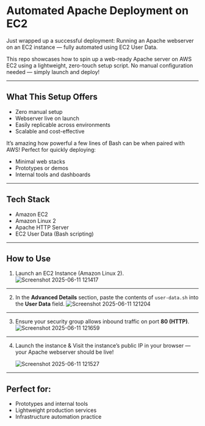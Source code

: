 # Automated Apache Deployment on EC2

Just wrapped up a successful deployment: Running an Apache webserver on an EC2 instance — fully automated using EC2 User Data.

This repo showcases how to spin up a web-ready Apache server on AWS EC2 using a lightweight, zero-touch setup script. No manual configuration needed — simply launch and deploy!

---

## What This Setup Offers

- Zero manual setup  
- Webserver live on launch  
- Easily replicable across environments  
- Scalable and cost-effective  

It’s amazing how powerful a few lines of Bash can be when paired with AWS! Perfect for quickly deploying:

- Minimal web stacks  
- Prototypes or demos  
- Internal tools and dashboards  

---

## Tech Stack

- Amazon EC2  
- Amazon Linux 2  
- Apache HTTP Server  
- EC2 User Data (Bash scripting)  

---

## How to Use

1. Launch an EC2 Instance (Amazon Linux 2).
   ![Screenshot 2025-06-11 121417](https://github.com/user-attachments/assets/fe4a4ad8-0a4b-41df-b11e-e5a7356bb886)

---

2. In the **Advanced Details** section, paste the contents of `user-data.sh` into the **User Data** field.
   ![Screenshot 2025-06-11 121204](https://github.com/user-attachments/assets/621c3b41-c386-4ad6-a643-9169dac250b6)

---

3. Ensure your security group allows inbound traffic on port **80 (HTTP)**.
   ![Screenshot 2025-06-11 121659](https://github.com/user-attachments/assets/36a24be6-e83c-4fca-9323-072c47a3e33c)

---

4. Launch the instance & Visit the instance’s public IP in your browser — your Apache webserver should be live!

   ![Screenshot 2025-06-11 121527](https://github.com/user-attachments/assets/00bc9ab6-9187-4c34-9a7c-fda3196a5b89)


---

## Perfect for:

  - Prototypes and internal tools
  - Lightweight production services
  - Infrastructure automation practice





